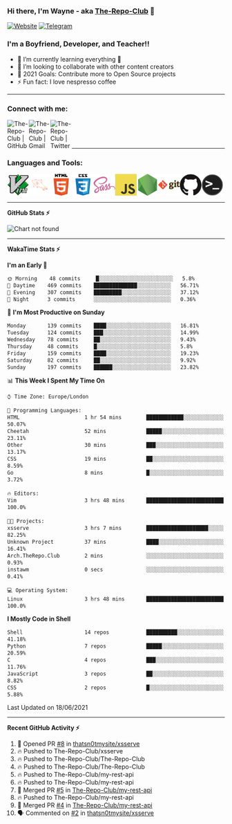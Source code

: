 ### Hi there, I'm Wayne - aka [The-Repo-Club][website] 👋

[![Website](https://img.shields.io/website?label=github.com/The-Repo-Club/&color=orange&style=flat-square&url=https://github.com/The-Repo-Club/)][website]
[![Telegram](https://img.shields.io/badge/Chat%20on-Telegram-orange.svg?color=orange&logo=telegram&style=flat-square)][telegram]

### I'm a Boyfriend, Developer, and Teacher!!

- 🌱 I’m currently learning everything 🤣
- 👯 I’m looking to collaborate with other content creators
- 🥅 2021 Goals: Contribute more to Open Source projects
- ⚡ Fun fact: I love nespresso coffee

---
### Connect with me:

[<img align="left" alt="The-Repo-Club | GitHub" width="50px" src="https://cdn.jsdelivr.net/npm/simple-icons@v3/icons/github.svg" />][website]
[<img align="left" alt="The-Repo-Club | Gmail" width="50px" src="https://cdn.jsdelivr.net/npm/simple-icons@v3/icons/gmail.svg" />][email]
[<img align="left" alt="The-Repo-Club | Twitter" width="50px" src="https://cdn.jsdelivr.net/npm/simple-icons@v3/icons/telegram.svg" />][telegram]

[website]: https://github.com/The-Repo-Club/
[email]: mailto:wayne6324@gmail.com
[telegram]: https://t.me/TheRepoClub

<br />
<br />
<br />

---
### Languages and Tools:

<img align="left" alt="Vim" width="50px" src="https://raw.githubusercontent.com/github/explore/80688e429a7d4ef2fca1e82350fe8e3517d3494d/topics/vim/vim.png" />
<img align="left" alt="Fish" width="50px" src="https://raw.githubusercontent.com/github/explore/80688e429a7d4ef2fca1e82350fe8e3517d3494d/topics/fish/fish.png" />
<img align="left" alt="HTML5" width="50px" src="https://raw.githubusercontent.com/github/explore/80688e429a7d4ef2fca1e82350fe8e3517d3494d/topics/html/html.png" />
<img align="left" alt="CSS3" width="50px" src="https://raw.githubusercontent.com/github/explore/80688e429a7d4ef2fca1e82350fe8e3517d3494d/topics/css/css.png" />
<img align="left" alt="Sass" width="50px" src="https://raw.githubusercontent.com/github/explore/80688e429a7d4ef2fca1e82350fe8e3517d3494d/topics/sass/sass.png" />
<img align="left" alt="JavaScript" width="50px" src="https://raw.githubusercontent.com/github/explore/80688e429a7d4ef2fca1e82350fe8e3517d3494d/topics/javascript/javascript.png" />
<img align="left" alt="Node.js" width="50px" src="https://raw.githubusercontent.com/github/explore/80688e429a7d4ef2fca1e82350fe8e3517d3494d/topics/nodejs/nodejs.png" />
<img align="left" alt="Git" width="50px" src="https://raw.githubusercontent.com/github/explore/80688e429a7d4ef2fca1e82350fe8e3517d3494d/topics/git/git.png" />
<img align="left" alt="GitHub" width="50px" src="https://raw.githubusercontent.com/github/explore/78df643247d429f6cc873026c0622819ad797942/topics/github/github.png" />
<img align="left" alt="Terminal" width="50px" src="https://raw.githubusercontent.com/github/explore/80688e429a7d4ef2fca1e82350fe8e3517d3494d/topics/terminal/terminal.png" />

<br />
<br />
<br />

---

**GitHub Stats ⚡**

![Chart not found](https://github-readme-stats.vercel.app/api?username=The-Repo-Club&theme=tokyonight&show_icons=true&count_private=true&hide_border=true&include_all_commits=true&custom_title=The-Repo-Club%27s+GitHub+Stats)


---

**WakaTime Stats ⚡**

<!--START_SECTION:waka-->
**I'm an Early 🐤** 

```text
🌞 Morning    48 commits     █░░░░░░░░░░░░░░░░░░░░░░░░   5.8% 
🌆 Daytime    469 commits    ██████████████░░░░░░░░░░░   56.71% 
🌃 Evening    307 commits    █████████░░░░░░░░░░░░░░░░   37.12% 
🌙 Night      3 commits      ░░░░░░░░░░░░░░░░░░░░░░░░░   0.36%

```
📅 **I'm Most Productive on Sunday** 

```text
Monday       139 commits    ████░░░░░░░░░░░░░░░░░░░░░   16.81% 
Tuesday      124 commits    ███░░░░░░░░░░░░░░░░░░░░░░   14.99% 
Wednesday    78 commits     ██░░░░░░░░░░░░░░░░░░░░░░░   9.43% 
Thursday     48 commits     █░░░░░░░░░░░░░░░░░░░░░░░░   5.8% 
Friday       159 commits    ████░░░░░░░░░░░░░░░░░░░░░   19.23% 
Saturday     82 commits     ██░░░░░░░░░░░░░░░░░░░░░░░   9.92% 
Sunday       197 commits    ██████░░░░░░░░░░░░░░░░░░░   23.82%

```


📊 **This Week I Spent My Time On** 

```text
⌚︎ Time Zone: Europe/London

💬 Programming Languages: 
HTML                     1 hr 54 mins        ████████████░░░░░░░░░░░░░   50.07% 
Cheetah                  52 mins             █████░░░░░░░░░░░░░░░░░░░░   23.11% 
Other                    30 mins             ███░░░░░░░░░░░░░░░░░░░░░░   13.17% 
CSS                      19 mins             ██░░░░░░░░░░░░░░░░░░░░░░░   8.59% 
Go                       8 mins              █░░░░░░░░░░░░░░░░░░░░░░░░   3.72%

🔥 Editors: 
Vim                      3 hrs 48 mins       █████████████████████████   100.0%

🐱‍💻 Projects: 
xsserve                  3 hrs 7 mins        ████████████████████░░░░░   82.25% 
Unknown Project          37 mins             ████░░░░░░░░░░░░░░░░░░░░░   16.41% 
Arch.TheRepo.Club        2 mins              ░░░░░░░░░░░░░░░░░░░░░░░░░   0.93% 
instawm                  0 secs              ░░░░░░░░░░░░░░░░░░░░░░░░░   0.41%

💻 Operating System: 
Linux                    3 hrs 48 mins       █████████████████████████   100.0%

```

**I Mostly Code in Shell** 

```text
Shell                    14 repos            ██████████░░░░░░░░░░░░░░░   41.18% 
Python                   7 repos             █████░░░░░░░░░░░░░░░░░░░░   20.59% 
C                        4 repos             ███░░░░░░░░░░░░░░░░░░░░░░   11.76% 
JavaScript               3 repos             ██░░░░░░░░░░░░░░░░░░░░░░░   8.82% 
CSS                      2 repos             █░░░░░░░░░░░░░░░░░░░░░░░░   5.88%

```



 Last Updated on 18/06/2021
<!--END_SECTION:waka-->

---

**Recent GitHub Activity :zap:**

<!--START_SECTION:activity-->
1. 💪 Opened PR [#8](https://github.com/thatsn0tmysite/xsserve/pull/8) in [thatsn0tmysite/xsserve](https://github.com/thatsn0tmysite/xsserve)
2. 🔥 Pushed to The-Repo-Club/xsserve
3. 🔥 Pushed to The-Repo-Club/The-Repo-Club
4. 🔥 Pushed to The-Repo-Club/The-Repo-Club
5. 🔥 Pushed to The-Repo-Club/my-rest-api
6. 🔥 Pushed to The-Repo-Club/my-rest-api
7. 🎉 Merged PR [#5](https://github.com/The-Repo-Club/my-rest-api/pull/5) in [The-Repo-Club/my-rest-api](https://github.com/The-Repo-Club/my-rest-api)
8. 🔥 Pushed to The-Repo-Club/my-rest-api
9. 🎉 Merged PR [#4](https://github.com/The-Repo-Club/my-rest-api/pull/4) in [The-Repo-Club/my-rest-api](https://github.com/The-Repo-Club/my-rest-api)
10. 🗣 Commented on [#2](https://github.com/thatsn0tmysite/xsserve/issues/2) in [thatsn0tmysite/xsserve](https://github.com/thatsn0tmysite/xsserve)
<!--END_SECTION:activity-->